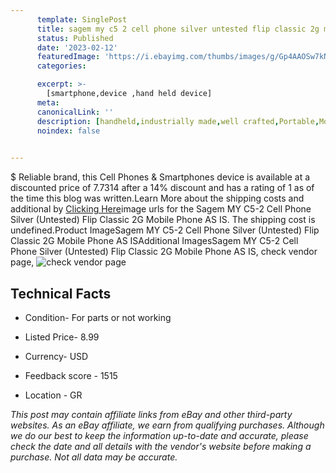```yaml
---
      template: SinglePost
      title: sagem my c5 2 cell phone silver untested flip classic 2g mobile phone as is
      status: Published
      date: '2023-02-12'
      featuredImage: 'https://i.ebayimg.com/thumbs/images/g/Gp4AAOSw7kNjBujA/s-l225.jpg'
      categories: 

      excerpt: >-
        [smartphone,device ,hand held device]
      meta:
      canonicalLink: ''
      description: [handheld,industrially made,well crafted,Portable,Mobile,Compact,Convenient,Lightweight,Maneuverable,Man-portable,Miniature,Carriable,Hand-held,Light,Holdable,Transportable,Mobile device,Pocket-sized,On-the-go,Wireless,Cordless,Compact size,Convenient size, smartphone,device ,hand held device]
      noindex: false

        
---
```

$
    Reliable brand, this Cell Phones & Smartphones device is available at a discounted price of 7.7314 after a 14% discount and has a rating of 1 as of the time this blog was written.Learn More about the shipping costs and additional by [Clicking Here](https://www.ebay.com/itm/225376367582?hash=item34797a73de%3Ag%3AGp4AAOSw7kNjBujA&mkevt=1&mkcid=1&mkrid=711-53200-19255-0&campid=%253CePNCampaignId%253E&customid=%253CreferenceId%253E&toolid=10049)image urls for the Sagem MY C5-2 Cell Phone Silver (Untested) Flip Classic 2G Mobile Phone AS IS. The shipping cost is undefined.Product ImageSagem MY C5-2 Cell Phone Silver (Untested) Flip Classic 2G Mobile Phone AS ISAdditional ImagesSagem MY C5-2 Cell Phone Silver (Untested) Flip Classic 2G Mobile Phone AS IS, check vendor page, ![check vendor page](https://origin-galleryplus.ebayimg.com/ws/web/225376367582_2_0_1/225x225.jpg,https://origin-galleryplus.ebayimg.com/ws/web/225376367582_3_0_1/225x225.jpg,https://origin-galleryplus.ebayimg.com/ws/web/225376367582_4_0_1/225x225.jpg,https://origin-galleryplus.ebayimg.com/ws/web/225376367582_5_0_1/225x225.jpg,https://origin-galleryplus.ebayimg.com/ws/web/225376367582_6_0_1/225x225.jpg,https://origin-galleryplus.ebayimg.com/ws/web/225376367582_7_0_1/225x225.jpg,https://origin-galleryplus.ebayimg.com/ws/web/225376367582_8_0_1/225x225.jpg,https://origin-galleryplus.ebayimg.com/ws/web/225376367582_9_0_1/225x225.jpg,https://origin-galleryplus.ebayimg.com/ws/web/225376367582_10_0_1/225x225.jpg,https://origin-galleryplus.ebayimg.com/ws/web/225376367582_11_0_1/225x225.jpg,https://origin-galleryplus.ebayimg.com/ws/web/225376367582_12_0_1/225x225.jpg)
    
    

 ## Technical Facts 



     
      

 - Condition- For parts or not working 


      

 - Listed Price- 8.99 


      

 - Currency- USD 


      

 - Feedback score - 1515 


      

 - Location - GR 


      
      

 *_This post may contain affiliate links from eBay and other third-party websites. As an eBay affiliate, we earn from qualifying purchases. Although we do our best to keep the information up-to-date and accurate, please check the date and all details with the vendor's website before making a purchase. Not all data may be accurate._*



    
    
    
    
    